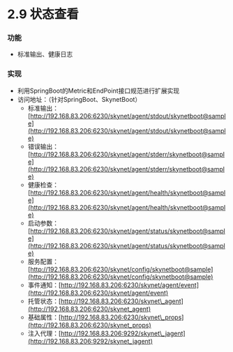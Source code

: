 # 2.9 状态查看

### 功能

* 标准输出、健康日志

### 实现

* 利用SpringBoot的Metric和EndPoint接口规范进行扩展实现
* 访问地址：（针对SpringBoot、SkynetBoot）
  * 标准输出：[http://192.168.83.206:6230/skynet/agent/stdout/skynetboot@sample](http://192.168.83.206:6230/skynet/agent/stdout/skynetboot@sample)
  * 错误输出：[http://192.168.83.206:6230/skynet/agent/stderr/skynetboot@sample](http://192.168.83.206:6230/skynet/agent/stderr/skynetboot@sample)
  * 健康检查：[http://192.168.83.206:6230/skynet/agent/health/skynetboot@sample](http://192.168.83.206:6230/skynet/agent/health/skynetboot@sample)
  * 启动参数：[http://192.168.83.206:6230/skynet/agent/status/skynetboot@sample](http://192.168.83.206:6230/skynet/agent/status/skynetboot@sample)
  * 服务配置：[http://192.168.83.206:6230/skynet/config/skynetboot@sample](http://192.168.83.206:6230/skynet/config/skynetboot@sample)
  * 事件通知：[http://192.168.83.206:6230/skynet/agent/event](http://192.168.83.206:6230/skynet/agent/event)
  * 托管状态：[http://192.168.83.206:6230/skynet\_agent](http://192.168.83.206:6230/skynet_agent)
  * 基础属性：[http://192.168.83.206:6230/skynet\_props](http://192.168.83.206:6230/skynet_props)
  * 注入代理：[http://192.168.83.206:9292/skynet\_jagent](http://192.168.83.206:9292/skynet_jagent)




